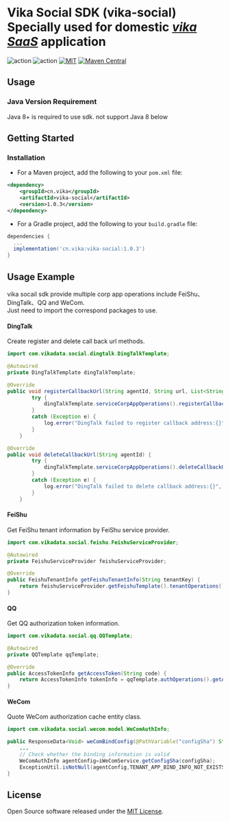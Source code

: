 # Vika Social SDK (vika-social)<br/>Specially used for domestic [_vika SaaS_](https://vika.cn) application

![action](https://github.com/vikadata/vika-social/actions/workflows/test.yml/badge.svg)
![action](https://github.com/vikadata/vika-social/actions/workflows/build.yml/badge.svg)
[![MIT](https://img.shields.io/badge/licenses-MIT-orange)](https://vikadata.mit-license.org/)
[![Maven Central](https://img.shields.io/maven-central/v/cn.vika/vika-social.svg?label=Maven%20Central)](https://search.maven.org/search?q=g:%22cn.vika%22%20AND%20a:%22vika-social%22)

## Usage

### Java Version Requirement

Java 8+ is required to use sdk. not support Java 8 below

## Getting Started

### Installation

* For a Maven project, add the following to your `pom.xml` file:

```xml
<dependency>
    <groupId>cn.vika</groupId>
    <artifactId>vika-social</artifactId>
    <version>1.0.3</version>
</dependency>
```

* For a Gradle project, add the following to your `build.gradle` file:

```groovy
dependencies {
  ...
  implementation('cn.vika:vika-social:1.0.3')
}
```

## **Usage Example**
vika socail sdk provide multiple corp app operations include FeiShu、DingTalk、QQ and WeCom.  
Just need to import the correspond packages to use.

#### **DingTalk**

Create register and delete call back url methods.

```java
import com.vikadata.social.dingtalk.DingTalkTemplate;

@Autowired
private DingTalkTemplate dingTalkTemplate;

@Override
public void registerCallbackUrl(String agentId, String url, List<String> events) {
        try {
            dingTalkTemplate.serviceCorpAppOperations().registerCallbackUrl(agentId, url, events);
        }
        catch (Exception e) {
            log.error("DingTalk failed to register callback address:{}", url, e);
        }
    }

@Override
public void deleteCallbackUrl(String agentId) {
        try {
            dingTalkTemplate.serviceCorpAppOperations().deleteCallbackUrl(agentId);
        }
        catch (Exception e) {
            log.error("DingTalk failed to delete callback address:{}", agentId, e);
        }
    }
```

#### **FeiShu**

Get FeiShu tenant information by FeiShu service provider.

```java
import com.vikadata.social.feishu.FeishuServiceProvider;

@Autowired
private FeishuServiceProvider feishuServiceProvider;

@Override
public FeishuTenantInfo getFeishuTenantInfo(String tenantKey) {
    return feishuServiceProvider.getFeishuTemplate().tenantOperations().getTenantInfo(tenantKey).getData().getTenant();
}
```

#### **QQ**

Get QQ authorization token information.

```java
import com.vikadata.social.qq.QQTemplate;

@Autowired
private QQTemplate qqTemplate;

@Override
public AccessTokenInfo getAccessToken(String code) {
    return AccessTokenInfo tokenInfo = qqTemplate.authOperations().getAccessToken(code);
}

```

#### **WeCom**

Quote WeCom authorization cache entity class.

```java
import com.vikadata.social.wecom.model.WeComAuthInfo;

public ResponseData<Void> weComBindConfig(@PathVariable("configSha") String configSha, @RequestBody @Valid WeComAgentBindSpaceRo body){
    ...
    // Check whether the binding information is valid
    WeComAuthInfo agentConfig=iWeComService.getConfigSha(configSha);
    ExceptionUtil.isNotNull(agentConfig,TENANT_APP_BIND_INFO_NOT_EXISTS);
}
```

## License
Open Source software released under the [MIT License](https://vikadata.mit-license.org).